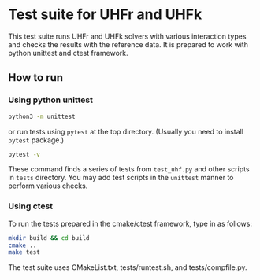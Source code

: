# Test suite for UHFr and UHFk

This test suite runs UHFr and UHFk solvers with various interaction types
and checks the results with the reference data.
It is prepared to work with python unittest and ctest framework. 

## How to run

### Using python unittest

```bash
python3 -m unittest
```

or run tests using `pytest` at the top directory.
(Usually you need to install `pytest` package.)

```bash
pytest -v
```

These command finds a series of tests from `test_uhf.py`
and other scripts in `tests` directory.
You may add test scripts in the `unittest` manner to perform various checks. 

### Using ctest

To run the tests prepared in the cmake/ctest framework, type in as follows:

```bash
mkdir build && cd build
cmake ..
make test
```

The test suite uses CMakeList.txt, tests/runtest.sh, and tests/compfile.py.
